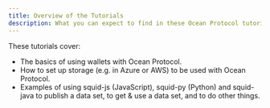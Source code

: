 ```yaml
---
title: Overview of the Tutorials
description: What you can expect to find in these Ocean Protocol tutorials.
---
```


These tutorials cover:

- The basics of using wallets with Ocean Protocol.
- How to set up storage (e.g. in Azure or AWS) to be used with Ocean Protocol.
- Examples of using squid-js (JavaScript), squid-py (Python) and squid-java to publish a data set, to get & use a data set, and to do other things.
